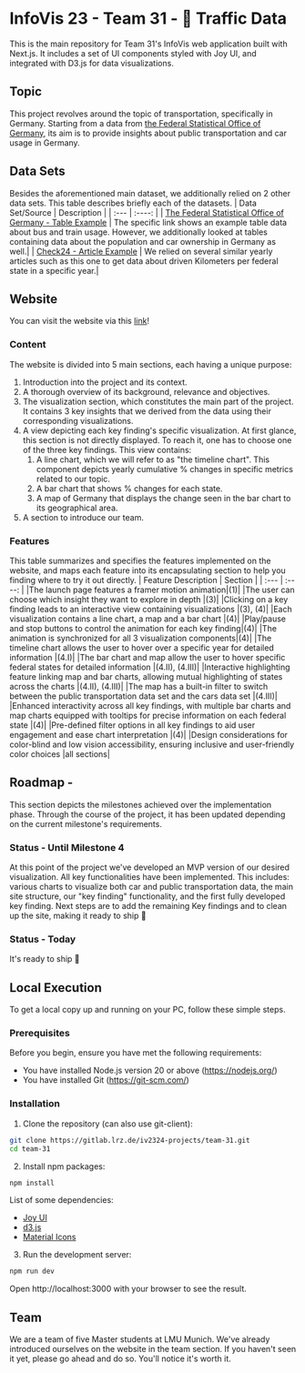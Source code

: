 # InfoVis 23 - Team 31 - 🚗 Traffic Data

This is the main repository for Team 31's InfoVis web application built with Next.js. It includes a set of UI components styled with Joy UI, and integrated with D3.js for data visualizations.

## Topic
This project revolves around the topic of transportation, specifically in Germany.  Starting from a data from [the Federal Statistical Office of Germany](https://www.destatis.de/EN/Home/_node.html), its aim is to provide insights about public transportation and car usage in Germany.

## Data Sets
Besides the aforementioned main dataset, we additionally relied on 2 other data sets.
This table describes briefly each of the datasets.
| Data Set/Source      | Description |
| :---        |    :----:   |
| [The Federal Statistical Office of Germany - Table Example](https://www-genesis.destatis.de/genesis//online?operation=table&code=46181-0015&bypass=true&levelindex=0&levelid=1697718366080#abreadcrumb) | The specific link shows an example table data about bus and train usage. However, we additionally looked at tables containing data about the population and car ownership in Germany as well.|
| [Check24 - Article Example](https://www.check24.de/unternehmen/presse/pressemitteilungen/mecklenburg-vorpommern-legen-die-meisten-kilometer-mit-dem-auto-zurueck-1126/) | We relied on several similar yearly articles such as this one to get data about driven Kilometers per federal state in a specific year.|


## Website
You can visit the website via this [link](https://team-31-iv2324-projects-9267fe386ec9af87e7d6c214ab1ee355db087ee.pages.gitlab.lrz.de)! 

### Content
The website is divided into 5 main sections, each having a unique purpose:
1. Introduction into the project and its context.
2. A thorough overview of its background, relevance and objectives.
3. The visualization section, which constitutes the main part of the project. It contains 3 key insights that we derived from the data using their corresponding visualizations.
4. A view depicting each key finding's specific visualization. At first glance, this section is not directly displayed. To reach it, one has to choose one of the three key findings. This view contains:
    1. A line chart, which we will refer to as "the timeline chart". This component depicts yearly cumulative % changes in specific metrics related to our topic.
    2. A bar chart that shows % changes for each state.
    3. A map of Germany that displays the change seen in the bar chart to its geographical area.
5. A section to introduce our team.

### Features
This table summarizes and specifies the features implemented on the website, and maps each feature into its encapsulating section to help you finding where to try it out directly.
| Feature Description | Section |
| :---        |    :----:   |
|The launch page features a framer motion animation|(1)|
|The user can choose which insight they want to explore in depth |(3)|
|Clicking on a key finding leads to an interactive view containing visualizations |(3), (4)|
|Each visualization contains a line chart, a map and a bar chart |(4)|
|Play/pause and stop buttons to control the animation for each key finding|(4)|
|The animation is synchronized for all 3 visualization components|(4)|
|The timeline chart allows the user to hover over a specific year for detailed information |(4.I)|
|The bar chart and map allow the user to hover specific federal states for detailed information |(4.II), (4.III)|
|Interactive highlighting feature linking map and bar charts, allowing mutual highlighting of states across the charts |(4.II), (4.III)|
|The map has a built-in filter to switch between the public transportation data set and the cars data set |(4.III)|
|Enhanced interactivity across all key findings, with multiple bar charts and map charts equipped with tooltips for precise information on each federal state |(4)|
|Pre-defined filter options in all key findings to aid user engagement and ease chart interpretation |(4)|
|Design considerations for color-blind and low vision accessibility, ensuring inclusive and user-friendly color choices |all sections|


## Roadmap - 
This section depicts the milestones achieved over the implementation phase. Through the course of the project, it has been updated depending on the current milestone's requirements.

### Status - Until Milestone 4
At this point of the project we've developed an MVP version of our desired visualization. All key functionalities have been implemented. This includes: various charts to visualize both car and public transportation data, the main site structure, our "key finding" functionality, and the first fully developed key finding.
Next steps are to add the remaining Key findings and to clean up the site, making it ready to ship 🚀

### Status - Today
It's ready to ship 🚀

## Local Execution
To get a local copy up and running on your PC, follow these simple steps.

### Prerequisites
Before you begin, ensure you have met the following requirements:

- You have installed Node.js version 20 or above (https://nodejs.org/)
- You have installed Git (https://git-scm.com/)

### Installation

1. Clone the repository (can also use git-client):
```bash
git clone https://gitlab.lrz.de/iv2324-projects/team-31.git
cd team-31
```
2. Install npm packages:
```bash
npm install 
```
List of some dependencies:
- [Joy UI](https://mui.com/joy-ui/getting-started/installation/)
- [d3.js](https://d3js.org/getting-started)
- [Material Icons](https://mui.com/material-ui/material-icons/)
3. Run the development server:
```bash
npm run dev
```
Open http://localhost:3000 with your browser to see the result.


## Team
We are a team of five Master students at LMU Munich. We've already introduced ourselves on the website in the team section. If you haven't seen it yet, please go ahead and do so. You'll notice it's worth it.
